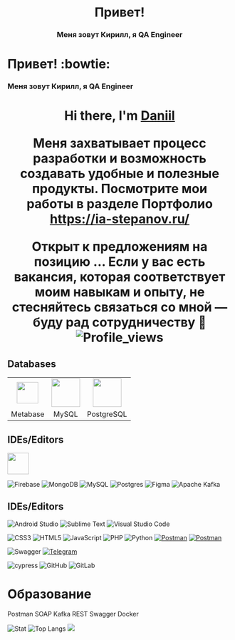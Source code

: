 <h1 align="center">Привет!</h1>
<h3 align="center">Меня зовут Кирилл, я QA Engineer</h3>



# Привет! :bowtie: 
### Меня зовут Кирилл, я QA Engineer
<h1 align="center">Hi there, I'm <a href="https://daniilshat.ru/" target="_blank">Daniil</a> 

Меня захватывает процесс разработки и возможность создавать удобные и полезные продукты. Посмотрите мои работы в разделе Портфолио https://ia-stepanov.ru/

Открыт к предложениям на позицию ... Если у вас есть вакансия, которая соответствует моим навыкам и опыту, не стесняйтесь связаться со мной — буду рад сотрудничеству 🙌
![Profile_views](https://komarev.com/ghpvc/?username=belyakovko&color=green&style=for-the-badge)

## Databases

<table class="table-primer"border="0" width="100%">
  <tr align="center">
    <td><img height="48" width="48" src="https://cdn.simpleicons.org/metabase/509EE3" /></td>
    <td><img height="64" width="64" src="https://cdn.simpleicons.org/mysql/4479A1" /></td>
    <td><img height="64" width="64" src="https://cdn.simpleicons.org/postgresql/4169E1" /></td>
  </tr>
  <tr align="center">
    <td>Metabase</td>
    <td>MySQL</td>
    <td>PostgreSQL</td>
  </tr>
</table>

## IDEs/Editors

<img height="48" width="48" src="https://cdn.simpleicons.org/postman/FF6C37" /> 

![Firebase](https://img.shields.io/badge/firebase-a08021?style=for-the-badge&logo=firebase&logoColor=ffcd34)
![MongoDB](https://img.shields.io/badge/MongoDB-%234ea94b.svg?style=for-the-badge&logo=mongodb&logoColor=white)
![MySQL](https://img.shields.io/badge/mysql-4479A1.svg?style=for-the-badge&logo=mysql&logoColor=white)
![Postgres](https://img.shields.io/badge/postgres-%23316192.svg?style=for-the-badge&logo=postgresql&logoColor=white)
![Figma](https://img.shields.io/badge/figma-%23F24E1E.svg?style=for-the-badge&logo=figma&logoColor=white)
![Apache Kafka](https://img.shields.io/badge/Apache%20Kafka-000?style=for-the-badge&logo=apachekafka)

## IDEs/Editors

![Android Studio](https://img.shields.io/badge/android%20studio-346ac1?style=for-the-badge&logo=android%20studio&logoColor=white)
![Sublime Text](https://img.shields.io/badge/sublime_text-%23575757.svg?style=for-the-badge&logo=sublime-text&logoColor=important)
![Visual Studio Code](https://img.shields.io/badge/Visual%20Studio%20Code-0078d7.svg?style=for-the-badge&logo=visual-studio-code&logoColor=white)

![CSS3](https://img.shields.io/badge/css3-%231572B6.svg?style=for-the-badge&logo=css3&logoColor=white)
![HTML5](https://img.shields.io/badge/html5-%23E34F26.svg?style=for-the-badge&logo=html5&logoColor=white)
![JavaScript](https://img.shields.io/badge/javascript-%23323330.svg?style=for-the-badge&logo=javascript&logoColor=%23F7DF1E)
![PHP](https://img.shields.io/badge/php-%23777BB4.svg?style=for-the-badge&logo=php&logoColor=white)
![Python](https://img.shields.io/badge/python-3670A0?style=for-the-badge&logo=python&logoColor=ffdd54)
[![Postman](https://img.shields.io/badge/Postman-FF6C37?style=for-the-badge&logo=postman&logoColor=white)](https://www.postman.com)
[![Postman](https://img.shields.io/badge/-Postman-000010?style=for-the-badge&logo=postman)](https://www.postman.com)

![Swagger](https://img.shields.io/badge/-Swagger-%23Clojure?style=for-the-badge&logo=swagger&logoColor=white)
[![Telegram](https://img.shields.io/badge/Telegram-2CA5E0?style=for-the-badge&logo=telegram&logoColor=white)](https://t.me/KirBelyakov)

![cypress](https://img.shields.io/badge/-cypress-%23E5E5E5?style=for-the-badge&logo=cypress&logoColor=058a5e)
![GitHub](https://img.shields.io/badge/github-%23121011.svg?style=for-the-badge&logo=github&logoColor=white)
![GitLab](https://img.shields.io/badge/gitlab-%23181717.svg?style=for-the-badge&logo=gitlab&logoColor=white)

# Образование

Postman  SOAP  Kafka  REST  Swagger  Docker 

![Stat](https://github-readme-stats.vercel.app/api?username=belyakovko&show_icons=true&theme=default)
![Top Langs](https://github-readme-stats.vercel.app/api/top-langs/?username=belyakovko&langs_count=8)
![](https://github-profile-trophy.vercel.app/?username=belyakovko)
